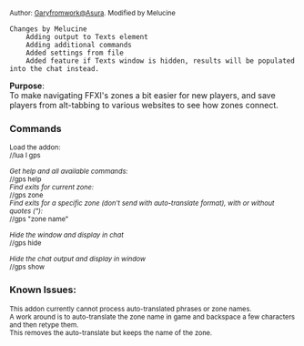 <sup>Author: [Garyfromwork@Asura](https://github.com/garyfromwork/ffxi-windower/tree/master). Modified by Melucine</sup>

```
Changes by Melucine
    Adding output to Texts element
    Adding additional commands
    Added settings from file
    Added feature if Texts window is hidden, results will be populated into the chat instead.    
```



**Purpose**: <br>
To make navigating FFXI's zones a bit easier for new players, and save players
from alt-tabbing to various websites to see how zones connect.

### Commands
<sup>Load the addon:<br>
//lua l gps</sup>

<sup>*Get help and all available commands:*<br>
//gps help</sup>
<br>
<sup>*Find exits for current zone:*<br>
//gps zone</sup>
<br>
<sup>*Find exits for a specific zone (don't send with auto-translate format), with or without quotes ("):*<br>
//gps "zone name" </sup>

<sup>*Hide the window and display in chat*<br>
//gps hide<br></sup>
        
<sup>*Hide the chat output and display in window*<br>
//gps show</sup>
<br>
### Known Issues:
<sup>This addon currently cannot process auto-translated phrases or zone names.
<br>
A work around is to auto-translate the zone name in game and backspace a few characters and then retype them.
<br>
This removes the auto-translate but keeps the name of the zone.</sup>
